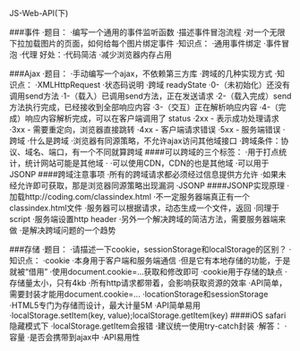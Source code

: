 JS-Web-API(下)

###事件
·题目：
  ·编写一个通用的事件监听函数
  ·描述事件冒泡流程
  ·对一个无限下拉加载图片的页面，如何给每个图片绑定事件
·知识点：
  ·通用事件绑定
  ·事件冒泡
  ·代理
    好处：·代码简洁 ·减少浏览器内存占用

###Ajax
·题目：
  ·手动编写一个ajax，不依赖第三方库
  ·跨域的几种实现方式
·知识点：
  ·XMLHttpRequest
  ·状态码说明
  ·跨域
readyState
  ·0-（未初始化）还没有调用send方法
  ·1-（载入）已调用send方法，正在发送请求
  ·2-（载入完成）send方法执行完成，已经接收到全部响应内容
  ·3-（交互）正在解析响应内容
  ·4-（完成）响应内容解析完成，可以在客户端调用了
status
  ·2xx - 表示成功处理请求
  ·3xx - 需要重定向，浏览器直接跳转
  ·4xx - 客户端请求错误
  ·5xx - 服务端错误
·跨域
  ·什么是跨域
    ·浏览器有同源策略，不允许ajax访问其他域接口
    ·跨域条件：协议、域名、端口，有一个不同就算跨域
    ####可以跨域的三个标签：
      ·<img src="" />用于打点统计，统计网站可能是其他域
      ·<link href=""> ·<script src=""></script>可以使用CDN，CDN的也是其他域
      ·<script src=""></script>可以用于JSONP
    ####跨域注意事项
      ·所有的跨域请求都必须经过信息提供方允许
      ·如果未经允许即可获取，那是浏览器同源策略出现漏洞
  ·JSONP
    ####JSONP实现原理
      ·加载http://coding.com/classindex.html
      ·不一定服务器端真正有一个classindex.html文件
      ·服务器可以根据请求，动态生成一个文件，返回
      ·同理于script
  ·服务端设置http header
    ·另外一个解决跨域的简洁方法，需要服务器端来做
    ·是解决跨域问题的一个趋势

###存储
·题目：
  ·请描述一下cookie，sessionStorage和localStorage的区别？
·知识点：
  ·cookie
    ·本身用于客户端和服务端通信
    ·但是它有本地存储的功能，于是就被“借用”
    ·使用document.cookie=...获取和修改即可
  ·cookie用于存储的缺点
    ·存储量太小，只有4kb
    ·所有http请求都带着，会影响获取资源的效率
    ·API简单，需要封装才能用document.cookie=...
  ·locationStorage和sessionStorage
    ·HTML5专门为存储而设计，最大计量5M
    ·API简单易用
    ·localStorage.setItem(key, value);localStorage.getItem(key)
    ####iOS safari隐藏模式下
    ·localStorage.getItem会报错
    ·建议统一使用try-catch封装
·解答：
  ·容量
  ·是否会携带到ajax中
  ·API易用性